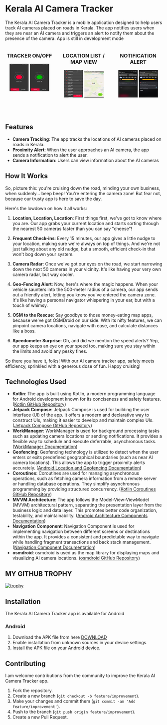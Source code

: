 # Kerala AI Camera Tracker

The Kerala AI Camera Tracker is a mobile application designed to help users track AI cameras placed
on roads in Kerala. The app notifies users when they are near an AI camera and triggers an alert to
notify them about the presence of the camera.
App is still in development mode

<div style="display: grid; grid-template-columns: repeat(3, 1fr); gap: 20px;">
<div style="text-align: center;">
        <h3>TRACKER ON/OFF</h3>
        <img src="https://github.com/rameshvoltella/KeralaAICameraTracker/blob/beta/appfiles/one.jpeg?raw=true" alt="Tracker OFF" style="width: 40%; height: 40%;">
        <img src="https://github.com/rameshvoltella/KeralaAICameraTracker/blob/beta/appfiles/teo.jpeg?raw=true" alt="Tracker ON" style="width: 40%; height: 40%;">
    </div>
<div style="text-align: center;">
        <h3>LOCATION LIST / MAP VIEW</h3>
     <img src="https://github.com/rameshvoltella/KeralaAICameraTracker/blob/beta/appfiles/three.jpeg?raw=true" alt="Location List" style="width: 40%; height: 40%;">
    <img src="https://github.com/rameshvoltella/KeralaAICameraTracker/blob/beta/appfiles/eight.jpeg?raw=true" alt="MAP VIEW" style="width: 40%; height: 40%;">

</div>
<div style="text-align: center;">
        <h3>NOTIFICATION ALERT</h3>
        <img src="https://github.com/rameshvoltella/KeralaAICameraTracker/blob/beta/appfiles/five.jpeg?raw=true" alt="NOTIFICATION 1" style="width: 40%; height: 40%;">
    <img src="https://github.com/rameshvoltella/KeralaAICameraTracker/blob/beta/appfiles/sev.jpeg?raw=true" alt="NOTIFICATION 2" style="width: 40%; height: 40%;">

</div>


</div>

## Features

- **Camera Tracking**: The app tracks the locations of AI cameras placed on roads in Kerala.
- **Proximity Alert**: When the user approaches an AI camera, the app sends a notification to alert
  the user.
- **Camera Information**: Users can view information about the AI cameras

## How It Works

So, picture this: you're cruising down the road, minding your own business, when suddenly... beep beep! You're entering the camera zone! But fear not, because our trusty app is here to save the day.

Here's the lowdown on how it all works:

1. **Location, Location, Location**: First things first, we've got to know where you are. Our app grabs your current location and starts sorting through the nearest 50 cameras faster than you can say "cheese"!

2. **Frequent Check-ins**: Every 15 minutes, our app gives a little nudge to your location, making sure we're always on top of things. And we're not just talking about any old nudge, but a smooth, efficient check-in that won't bog down your system.

3. **Camera Radar**: Once we've got our eyes on the road, we start narrowing down the next 50 cameras in your vicinity. It's like having your very own camera radar, but way cooler.

4. **Geo-Fencing Alert**: Now, here's where the magic happens. When your vehicle saunters into the 500-meter radius of a camera, our app sends out a friendly alert, letting you know you've entered the camera zone. It's like having a personal navigator whispering in your ear, but with a touch of whimsy.

5. **OSM to the Rescue**: Say goodbye to those money-eating map apps, because we've got OSMDroid on our side. With its nifty features, we can pinpoint camera locations, navigate with ease, and calculate distances like a boss.

6. **Speedometer Surprise**: Oh, and did we mention the speed alerts? Yep, our app keeps an eye on your speed too, making sure you stay within the limits and avoid any pesky fines.

So there you have it, folks! With our AI camera tracker app, safety meets efficiency, sprinkled with a generous dose of fun. Happy cruising!

## Technologies Used

- **Kotlin**: The app is built using Kotlin, a modern programming language for Android development known for its conciseness and safety features. ([Kotlin GitHub Repository](https://github.com/JetBrains/kotlin))
- **Jetpack Compose**: Jetpack Compose is used for building the user interface (UI) of the app. It offers a modern and declarative way to construct UIs, making it easier to develop and maintain complex UIs. ([Jetpack Compose GitHub Repository](https://github.com/androidx/androidx/tree/androidx-main/compose))
- **WorkManager**: WorkManager is used for background processing tasks such as updating camera locations or sending notifications. It provides a flexible way to schedule and execute deferrable, asynchronous tasks. ([WorkManager Documentation](https://developer.android.com/topic/libraries/architecture/workmanager))
- **Geofencing**: Geofencing technology is utilized to detect when the user enters or exits predefined geographical boundaries (such as near AI camera locations). This allows the app to trigger proximity alerts accurately. ([Android Location and Geofencing Documentation](https://developer.android.com/training/location/geofencing))
- **Coroutines**: Coroutines are used for managing asynchronous operations, such as fetching camera information from a remote server or handling database operations. They simplify asynchronous programming by providing structured concurrency. ([Kotlin Coroutines GitHub Repository](https://github.com/Kotlin/kotlinx.coroutines))
- **MVVM Architecture**: The app follows the Model-View-ViewModel (MVVM) architectural pattern, separating the presentation layer from the business logic and data layer. This promotes better code organization, testability, and maintainability. ([Android Architecture Components Documentation](https://developer.android.com/topic/libraries/architecture))
- **Navigation Component**: Navigation Component is used for implementing navigation between different screens or destinations within the app. It provides a consistent and predictable way to navigate while handling fragment transactions and back stack management. ([Navigation Component Documentation](https://developer.android.com/guide/navigation))
- **osmdroid**: osmdroid is used as the map library for displaying maps and visualizing AI camera locations. ([osmdroid GitHub Repository](https://github.com/osmdroid/osmdroid))

## MY GITHUB TROPHY

[![trophy](https://github-profile-trophy.vercel.app/?username=rameshvoltella)](https://github.com/ryo-ma/github-profile-trophy)


## Installation

The Kerala AI Camera Tracker app is available for Android

### Android

1. Download the APK file from
   here [DOWNLOAD](https://github.com/rameshvoltella/KeralaAICameraTracker/tags)
2. Enable installation from unknown sources in your device settings.
3. Install the APK file on your Android device.

## Contributing

I am welcome contributions from the community to improve the Kerala AI Camera Tracker app.

1. Fork the repository.
2. Create a new branch (`git checkout -b feature/improvement`).
3. Make your changes and commit them (`git commit -am 'Add feature/improvement'`).
4. Push to the branch (`git push origin feature/improvement`).
5. Create a new Pull Request.

